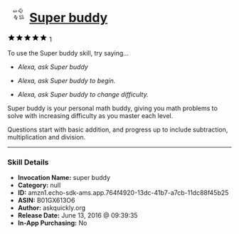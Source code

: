 # &nbsp;<img src="skill_icon" alt="Super buddy icon" width="36"> [Super buddy](http://alexa.amazon.com/#skills/amzn1.echo-sdk-ams.app.764f4920-13dc-41b7-a7cb-11dc88f45b25)
![5 stars](../../images/ic_star_black_18dp_1x.png)![5 stars](../../images/ic_star_black_18dp_1x.png)![5 stars](../../images/ic_star_black_18dp_1x.png)![5 stars](../../images/ic_star_black_18dp_1x.png)![5 stars](../../images/ic_star_black_18dp_1x.png) 1

To use the Super buddy skill, try saying...

* *Alexa, ask Super buddy*

* *Alexa, ask Super buddy to begin.*

* *Alexa, ask Super buddy to change difficulty.*

Super buddy is your personal math buddy, giving you math problems to solve with increasing difficulty as you master each level.

Questions start with basic addition, and progress up to include subtraction, multiplication and division.

***

### Skill Details

* **Invocation Name:** super buddy
* **Category:** null
* **ID:** amzn1.echo-sdk-ams.app.764f4920-13dc-41b7-a7cb-11dc88f45b25
* **ASIN:** B01GX613O6
* **Author:** askquickly.org
* **Release Date:** June 13, 2016 @ 09:39:35
* **In-App Purchasing:** No
